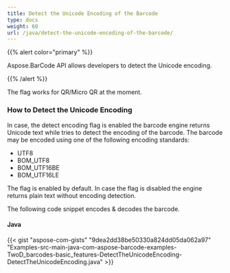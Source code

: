 ```yaml
---
title: Detect the Unicode Encoding of the Barcode
type: docs
weight: 60
url: /java/detect-the-unicode-encoding-of-the-barcode/
---
```


{{% alert color="primary" %}} 

Aspose.BarCode API allows developers to detect the Unicode encoding.

{{% /alert %}} 

The flag works for QR/Micro QR at the moment.
### **How to Detect the Unicode Encoding**
In case, the detect encoding flag is enabled the barcode engine returns Unicode text while tries to detect the encoding of the barcode. The barcode may be encoded using one of the following encoding standards:

- UTF8
- BOM_UTF8
- BOM_UTF16BE
- BOM_UTF16LE

The flag is enabled by default. In case the flag is disabled the engine returns plain text without encoding detection.

The following code snippet encodes & decodes the barcode.
#### **Java**
{{< gist "aspose-com-gists" "9dea2dd38be50330a824dd05da062a97" "Examples-src-main-java-com-aspose-barcode-examples-TwoD_barcodes-basic_features-DetectTheUnicodeEncoding-DetectTheUnicodeEncoding.java" >}}
